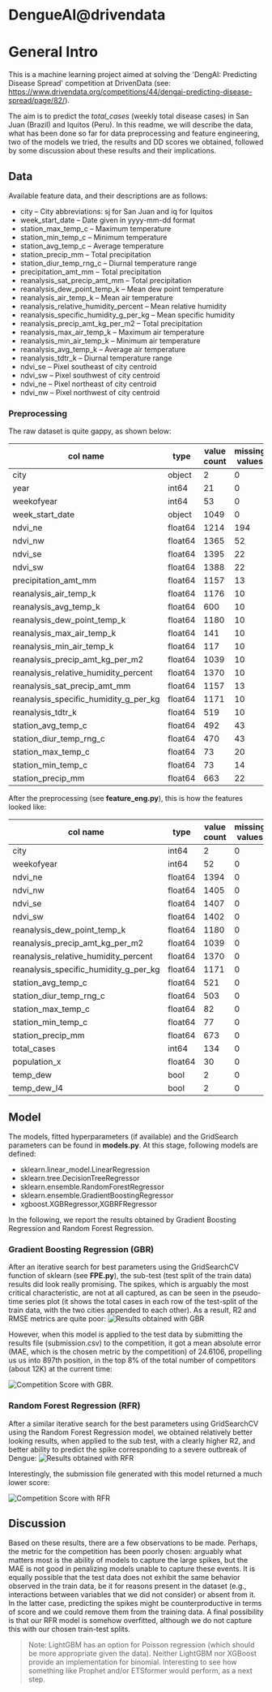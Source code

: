 # DengueAI@drivendata
# General Intro

This is a machine learning project aimed at solving the 'DengAI: Predicting Disease Spread' competition at DrivenData 
(see: https://www.drivendata.org/competitions/44/dengai-predicting-disease-spread/page/82/).

The aim is to predict the *total_cases* (weekly total disease cases) in San Juan (Brazil) and Iquitos (Peru).
In this readme, we will describe the data, what has been done so far for data preprocessing and feature engineering,
two of the models we tried, the results and DD scores we obtained, followed by some discussion about these results and their implications.

## Data

Available feature data, and their descriptions are as follows:
- city – City abbreviations: sj for San Juan and iq for Iquitos
- week_start_date – Date given in yyyy-mm-dd format
- station_max_temp_c – Maximum temperature
- station_min_temp_c – Minimum temperature
- station_avg_temp_c – Average temperature
- station_precip_mm – Total precipitation
- station_diur_temp_rng_c – Diurnal temperature range
- precipitation_amt_mm – Total precipitation
- reanalysis_sat_precip_amt_mm – Total precipitation
- reanalysis_dew_point_temp_k – Mean dew point temperature
- reanalysis_air_temp_k – Mean air temperature
- reanalysis_relative_humidity_percent – Mean relative humidity
- reanalysis_specific_humidity_g_per_kg – Mean specific humidity
- reanalysis_precip_amt_kg_per_m2 – Total precipitation
- reanalysis_max_air_temp_k – Maximum air temperature
- reanalysis_min_air_temp_k – Minimum air temperature
- reanalysis_avg_temp_k – Average air temperature
- reanalysis_tdtr_k – Diurnal temperature range
- ndvi_se – Pixel southeast of city centroid
- ndvi_sw – Pixel southwest of city centroid
- ndvi_ne – Pixel northeast of city centroid
- ndvi_nw – Pixel northwest of city centroid

### Preprocessing

The raw dataset is quite gappy, as shown below:

| col name | type | value count | missing values |
| -------- | ---- | ----------- | -------------- | 
| city | object | 2 | 0 |
| year | int64 | 21 | 0 |
| weekofyear | int64 | 53 | 0 |
| week_start_date | object | 1049 | 0 |
| ndvi_ne | float64 | 1214 | 194 |
| ndvi_nw | float64 | 1365 | 52 |
| ndvi_se | float64 | 1395 | 22 |
| ndvi_sw | float64 | 1388 | 22 |
| precipitation_amt_mm | float64 | 1157 | 13 |
| reanalysis_air_temp_k | float64 | 1176 | 10 |
| reanalysis_avg_temp_k | float64 | 600 | 10 |
| reanalysis_dew_point_temp_k | float64 | 1180 | 10 |
| reanalysis_max_air_temp_k | float64 | 141 | 10 |
| reanalysis_min_air_temp_k | float64 | 117 | 10 |
| reanalysis_precip_amt_kg_per_m2 | float64 | 1039 | 10 |
| reanalysis_relative_humidity_percent | float64 | 1370 | 10 |
| reanalysis_sat_precip_amt_mm | float64 | 1157 | 13 |
| reanalysis_specific_humidity_g_per_kg | float64 | 1171 | 10 |
| reanalysis_tdtr_k | float64 | 519 | 10 |
| station_avg_temp_c | float64 | 492 | 43 |
| station_diur_temp_rng_c | float64 | 470 | 43 |
| station_max_temp_c | float64 | 73 | 20 |
| station_min_temp_c | float64 | 73 | 14 |
| station_precip_mm | float64 | 663 | 22 |

After the preprocessing (see **feature_eng.py**), this is how the features looked like:

| col name | type | value count | missing values |
| -------- | ---- | ----------- | -------------- |
| city | int64 | 2 | 0 |
| weekofyear | int64 | 52 | 0 |
| ndvi_ne | float64 | 1394 | 0 |
| ndvi_nw | float64 | 1405 | 0 |
| ndvi_se | float64 | 1407 | 0 |
| ndvi_sw | float64 | 1402 | 0 |
| reanalysis_dew_point_temp_k | float64 | 1180 | 0 |
| reanalysis_precip_amt_kg_per_m2 | float64 | 1039 | 0 |
| reanalysis_relative_humidity_percent | float64 | 1370 | 0 |
| reanalysis_specific_humidity_g_per_kg | float64 | 1171 | 0 |
| station_avg_temp_c | float64 | 521 | 0 |
| station_diur_temp_rng_c | float64 | 503 | 0 |
| station_max_temp_c | float64 | 82 | 0 |
| station_min_temp_c | float64 | 77 | 0 |
| station_precip_mm | float64 | 673 | 0 |
| total_cases | int64 | 134 | 0 |
| population_x | float64 | 30 | 0 |
| temp_dew | bool | 2 | 0 |
| temp_dew_l4 | bool | 2 | 0 |

## Model
The models, fitted hyperparameters (if available) and the GridSearch parameters can be found in **models.py**.
At this stage, following models are defined:
- sklearn.linear_model.LinearRegression
- sklearn.tree.DecisionTreeRegressor
- sklearn.ensemble.RandomForestRegressor
- sklearn.ensemble.GradientBoostingRegressor
- xgboost.XGBRegressor,XGBRFRegressor

In the following, we report the results obtained by Gradient Boosting Regression and Random Forest Regression.

### Gradient Boosting Regression (GBR)

After an iterative search for best parameters using the GridSearchCV function of sklearn (see **FPE.py**), 
the sub-test (test split of the train data) results did look really promising. The spikes, which is arguably the most critical characteristic, 
are not at all captured, as can be seen in the pseudo-time series plot (it shows the total cases in each row of the
test-split of the train data, with the two cities appended to each other). As a result, R2 and RMSE metrics are quite poor:
![Results obtained with GBR](results/20221022-140454_GBR.png)

However, when this model is applied to the test data by submitting the results file (submission.csv) to the competition,
it got a mean absolute error (MAE, which is the chosen metric by the competition) of 24.6106, propelling us us into 897th position, 
in the top 8% of the total number of competitors (about 12K) at the current time:

![Competition Score with GBR](results/20221022-140454_GBR_DDscore.png).

### Random Forest Regression (RFR)

After a similar iterative search for the best parameters using GridSearchCV using the Random Forest Regression model,
we obtained relatively better looking results, when applied to the sub test, with a clearly higher R2, and better
ability to predict the spike corresponding to a severe outbreak of Dengue:
![Results obtained with RFR](results/20221022-143027_RFR.png)

Interestingly, the submission file generated with this model returned a much lower score:

![Competition Score with RFR](results/20221022-143027_RFR_DDscore.png)

## Discussion
Based on these results, there are a few observations to be made. Perhaps, the metric for the competition has been poorly chosen: 
arguably what matters most is the ability of models to capture the large spikes, but the MAE is not good in penalizing models unable to capture these events.
It is equally possible that the test data does not exhibit the same behavior observed in the train data, be it for reasons present in the dataset (e.g., interactions between variables that we did not consider) or absent from it. In the latter case, predicting the spikes might be counterproductive in terms of score and we could remove them from the training data.
A final possibility is that our RFR model is somehow overfitted, although we do not capture this with our chosen train-test splits.

> Note: LightGBM has an option for Poisson regression (which should be more appropriate given the data). Neither LightGBM nor XGBoost provide an implementation for binomial. Interesting to see how something like Prophet and/or ETSformer would perform, as a next step.
